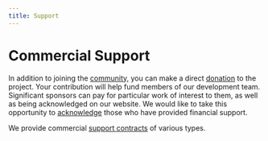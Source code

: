 ```yaml
---
title: Support
---
```

# Commercial Support

In addition to joining the [community,](/community) you can make a direct
[donation](donations.html) to the project. Your contribution will help fund
members of our development team. Significant sponsors can pay for particular
work of interest to them, as well as being acknowledged on our website. We
would like to take this opportunity to [acknowledge](acks.html) those who
have provided financial support.

We provide commercial [support contracts](contracts.html) of various types.
